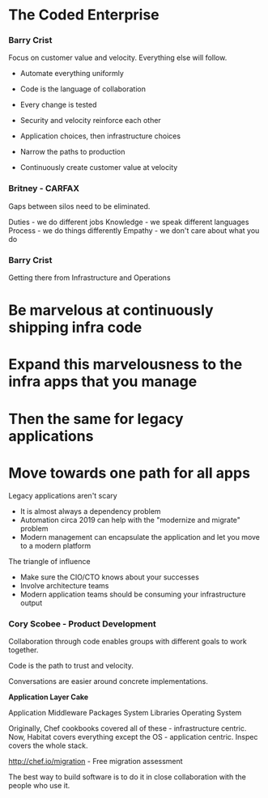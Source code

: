 The Coded Enterprise
======================

### Barry Crist

Focus on customer value and velocity. Everything else will follow.


  - Automate everything uniformly

  - Code is the language of collaboration

  - Every change is tested

  - Security and velocity reinforce each other

  - Application choices, then infrastructure choices

  - Narrow the paths to production

  - Continuously create customer value at velocity


### Britney - CARFAX

Gaps between silos need to be eliminated.

Duties - we do different jobs
Knowledge - we speak different languages
Process - we do things differently
Empathy - we don't care about what you do


### Barry Crist

Getting there from Infrastructure and Operations

  # Be marvelous at continuously shipping infra code
  # Expand this marvelousness to the infra apps that you manage
  # Then the same for legacy applications
  # Move towards one path for all apps

Legacy applications aren't scary

  - It is almost always a dependency problem
  - Automation circa 2019 can help with the "modernize and migrate" problem
  - Modern management can encapsulate the application and let you move to a modern platform

The triangle of influence

  - Make sure the CIO/CTO knows about your successes
  - Involve architecture teams
  - Modern application teams should be consuming your infrastructure output

### Cory Scobee - Product Development

Collaboration through code enables groups with different goals to work together.

Code is the path to trust and velocity.

Conversations are easier around concrete implementations.

**Application Layer Cake**

Application
Middleware
Packages
System Libraries
Operating System

Originally, Chef cookbooks covered all of these - infrastructure centric.
Now, Habitat covers everything except the OS - application centric.
Inspec covers the whole stack.

http://chef.io/migration - Free migration assessment

The best way to build software is to do it in close collaboration with the people who use it.
